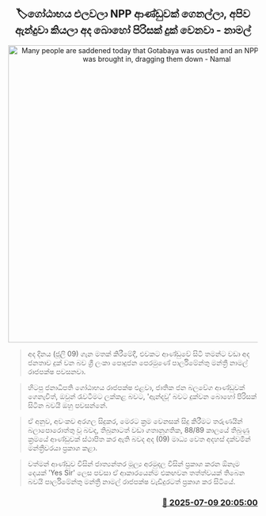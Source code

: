 <p align='center'><b><h2 align='center' title='Many people are saddened today that Gotabaya was ousted and an NPP government was brought in, dragging them down - Namal'>🏷ගෝඨාභය එලවලා NPP ආණ්ඩුවක් ගෙනල්ලා, අපිව ඇන්දුවා කියලා අද බො‍හෝ පිරිසක් දුක් වෙනවා - නාමල්</h2></b></p>
<p align='center'><img src='https://helakuru.sgp1.cdn.digitaloceanspaces.com/esana/images/lib/namal-rajapaksha-mm.jpg' width='600' alt='Many people are saddened today that Gotabaya was ousted and an NPP government was brought in, dragging them down - Namal'></p>

> අද දිනය (ජූලි 09) ගැන මතක් කිරීමේදී, එවකට ආණ්ඩුවේ සිටි තමන්ට වඩා අද ජනතාව දුක් වන බව ශ්‍රී ලංකා පොදුජන පෙරමුණේ පාර්ලිමේන්තු මන්ත්‍රී නාමල් රාජපක්ෂ පවසනවා.

> හිටපු ජනාධිපති ගෝඨාභය රාජපක්ෂ එළවා, ජාතික ජන බලවේග ආණ්ඩුවක් ගෙනැවිත්, ඔවුන් රැවටීමට ලක්කළ බවට, 'ඇන්දවූ’ බවට දුක්වන බොහෝ පිරිසක් සිටින බවයි ඔහු පවසන්නේ. 

> ඒ අනුව, අවංකව අරගල සිදුකර, මෙරට ක්‍රම වෙනසක් සිදු කිරීමට තරුණයින් බලාපොරොත්තු වූ බවද, තිබුනාටත් වඩා ගතානුගතික, 88/89 කාලයේ තිබුණු ක්‍රමයේ ආණ්ඩුවක් ස්ථාපිත කර ඇති බවද අද (09) මාධ්‍ය වෙත අදහස් දක්වමින් මන්ත්‍රීවරයා ප්‍රකාශ කළා.

> වත්මන් ආණ්ඩුව විසින් ජාත්‍යන්තර මූල්‍ය අරමුදල විසින් ප්‍රකාශ කරන ඕනෑම දෙයක් 'Yes Sir' ලෙස පවසා ඒ ආකාරයෙන්ම එකඟවන තත්ත්වයක් තිබෙන බවයි පාර්ලිමේන්තු මන්ත්‍රී නාමල් රාජපක්ෂ වැඩිදුරටත් ප්‍රකාශ කර සිටියේ.



<h3 align='right'><a href='https://www.helakuru.lk/esana/p/111739/'>📅 2025-07-09 20:05:00</a></h3>
